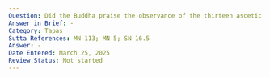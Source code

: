 ```yaml
---
Question: Did the Buddha praise the observance of the thirteen ascetic practices?
Answer in Brief: -
Category: Tapas
Sutta References: MN 113; MN 5; SN 16.5
Answer: -
Date Entered: March 25, 2025
Review Status: Not started
---
```

